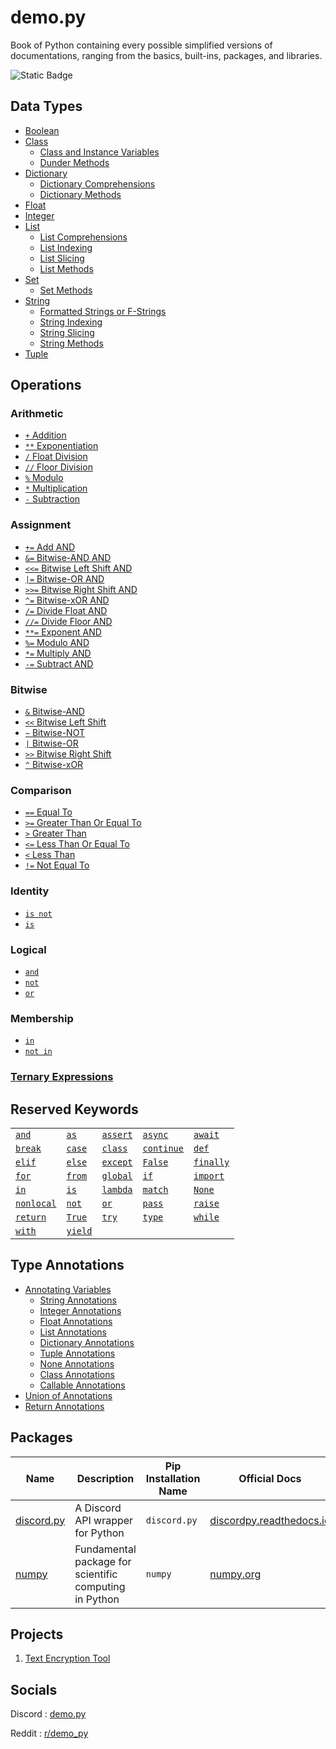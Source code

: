 # demo.py
Book of Python containing every possible simplified versions of documentations, ranging from the basics, built-ins, packages, and libraries.

![Static Badge](https://img.shields.io/badge/Python_%3E%3D3.12-yellow?style=for-the-badge)

## Data Types
- [Boolean](https://github.com/almostDemoPy/demo.py/blob/c33ecd83d97d0b89ae8299fb98ef7b3de16053b9/data_types/boolean.md)
- [Class](https://github.com/almostDemoPy/demo.py/blob/c33ecd83d97d0b89ae8299fb98ef7b3de16053b9/data_types/class.md)
  - [Class and Instance Variables](https://github.com/almostDemoPy/demo.py/blob/main/data_types/class.md#class-and-instance-variables)
  - [Dunder Methods](https://github.com/almostDemoPy/demo.py/blob/main/data_types/class.md#dunder-methods)
- [Dictionary](https://github.com/almostDemoPy/demo.py/blob/c33ecd83d97d0b89ae8299fb98ef7b3de16053b9/data_types/dictionary.md)
  - [Dictionary Comprehensions](https://github.com/almostDemoPy/demo.py/blob/main/data_types/dictionary.md#dictionary-comprehensions)
  - [Dictionary Methods](https://github.com/almostDemoPy/demo.py/blob/main/data_types/dictionary.md#dictionary-methods)
- [Float](https://github.com/almostDemoPy/demo.py/blob/c33ecd83d97d0b89ae8299fb98ef7b3de16053b9/data_types/float.md)
- [Integer](https://github.com/almostDemoPy/demo.py/blob/c33ecd83d97d0b89ae8299fb98ef7b3de16053b9/data_types/integer.md)
- [List](https://github.com/almostDemoPy/demo.py/blob/c33ecd83d97d0b89ae8299fb98ef7b3de16053b9/data_types/list.md)
  - [List Comprehensions](https://github.com/almostDemoPy/demo.py/blob/main/data_types/list.md#list-comprehensions)
  - [List Indexing](https://github.com/almostDemoPy/demo.py/blob/main/data_types/list.md#list-indexing)
  - [List Slicing](https://github.com/almostDemoPy/demo.py/blob/main/data_types/list.md#list-slicing)
  - [List Methods](https://github.com/almostDemoPy/demo.py/blob/main/data_types/list.md#list-methods)
- [Set](https://github.com/almostDemoPy/demo.py/blob/c33ecd83d97d0b89ae8299fb98ef7b3de16053b9/data_types/set.md)
  - [Set Methods](https://github.com/almostDemoPy/demo.py/blob/main/data_types/set.md#set-methods)
- [String](https://github.com/almostDemoPy/demo.py/blob/c33ecd83d97d0b89ae8299fb98ef7b3de16053b9/data_types/string.md)
  - [Formatted Strings or F-Strings](https://github.com/almostDemoPy/demo.py/blob/main/data_types/string.md#formatted-strings-or-f-strings)
  - [String Indexing](https://github.com/almostDemoPy/demo.py/blob/main/data_types/string.md#string-indexing)
  - [String Slicing](https://github.com/almostDemoPy/demo.py/blob/main/data_types/string.md#string-slicing)
  - [String Methods](https://github.com/almostDemoPy/demo.py/blob/main/data_types/string.md#string-methods)
- [Tuple](https://github.com/almostDemoPy/demo.py/blob/c33ecd83d97d0b89ae8299fb98ef7b3de16053b9/data_types/tuple.md)

## Operations

### Arithmetic
- [` + ` Addition](https://github.com/almostDemoPy/demo.py/blob/main/operations/arithmetic.md#addition-operation)
- [` ** ` Exponentiation](https://github.com/almostDemoPy/demo.py/blob/main/operations/arithmetic.md#exponentiation-operation)
- [` / ` Float Division](https://github.com/almostDemoPy/demo.py/blob/main/operations/arithmetic.md#float-division-operation)
- [` // ` Floor Division](https://github.com/almostDemoPy/demo.py/blob/main/operations/arithmetic.md#floor-division-operation)
- [` % ` Modulo](https://github.com/almostDemoPy/demo.py/blob/main/operations/arithmetic.md#modulo-operation)
- [` * ` Multiplication](https://github.com/almostDemoPy/demo.py/blob/main/operations/arithmetic.md#multiplication-operation)
- [` - ` Subtraction](https://github.com/almostDemoPy/demo.py/blob/main/operations/arithmetic.md#subtraction-operation)

### Assignment
- [` += ` Add AND](https://github.com/almostDemoPy/demo.py/blob/main/operations/assignment.md#add-and-operation)
- [` &= ` Bitwise-AND AND](https://github.com/almostDemoPy/demo.py/blob/main/operations/assignment.md#bitwise-and-and-operation)
- [` <<= ` Bitwise Left Shift AND](https://github.com/almostDemoPy/demo.py/blob/main/operations/assignment.md#bitwise-left-shift-and-operation)
- [` |= ` Bitwise-OR AND](https://github.com/almostDemoPy/demo.py/blob/main/operations/assignment.md#bitwise-or-and-operation)
- [` >>= ` Bitwise Right Shift AND](https://github.com/almostDemoPy/demo.py/blob/main/operations/assignment.md#bitwise-right-shift-and-operation)
- [` ^= ` Bitwise-xOR AND](https://github.com/almostDemoPy/demo.py/blob/main/operations/assignment.md#bitwise-xor-and-operation)
- [` /= ` Divide Float AND](https://github.com/almostDemoPy/demo.py/blob/main/operations/assignment.md#divide-float-and-operation)
- [` //= ` Divide Floor AND](https://github.com/almostDemoPy/demo.py/blob/main/operations/assignment.md#divide-floor-and-operation)
- [` **= ` Exponent AND](https://github.com/almostDemoPy/demo.py/blob/main/operations/assignment.md#exponent-and-operation)
- [` %= ` Modulo AND](https://github.com/almostDemoPy/demo.py/blob/main/operations/assignment.md#modulo-and-operation)
- [` *= ` Multiply AND](https://github.com/almostDemoPy/demo.py/blob/main/operations/assignment.md#multiply-and-operation)
- [` -= ` Subtract AND](https://github.com/almostDemoPy/demo.py/blob/main/operations/assignment.md#subtract-and-operation)

### Bitwise
- [` & ` Bitwise-AND](https://github.com/almostDemoPy/demo.py/blob/main/operations/bitwise.md#bitwise-and-operation)
- [` << ` Bitwise Left Shift](https://github.com/almostDemoPy/demo.py/blob/main/operations/bitwise.md#bitwise-left-shift-operation)
- [` ~ ` Bitwise-NOT](https://github.com/almostDemoPy/demo.py/blob/main/operations/bitwise.md#bitwise-not-operation)
- [` | ` Bitwise-OR](https://github.com/almostDemoPy/demo.py/blob/main/operations/bitwise.md#bitwise-or-operation)
- [` >> ` Bitwise Right Shift](https://github.com/almostDemoPy/demo.py/blob/main/operations/bitwise.md#bitwise-right-shift-operation)
- [` ^ ` Bitwise-xOR](https://github.com/almostDemoPy/demo.py/blob/main/operations/bitwise.md#bitwise-xor-operation)

### Comparison
- [` == ` Equal To](https://github.com/almostDemoPy/demo.py/blob/main/operations/comparison.md#equal-to-operation)
- [` >= ` Greater Than Or Equal To](https://github.com/almostDemoPy/demo.py/blob/main/operations/comparison.md#greater-than-or-equal-to-operation)
- [` > ` Greater Than](https://github.com/almostDemoPy/demo.py/blob/main/operations/comparison.md#greater-than-operation)
- [` <= ` Less Than Or Equal To](https://github.com/almostDemoPy/demo.py/blob/main/operations/comparison.md#less-than-or-equal-to-operation)
- [` < ` Less Than](https://github.com/almostDemoPy/demo.py/blob/main/operations/comparison.md#less-than-operation)
- [` != ` Not Equal To](https://github.com/almostDemoPy/demo.py/blob/main/operations/comparison.md#not-equal-to-operation)

### Identity
- [` is not `](https://github.com/almostDemoPy/demo.py/blob/main/operations/identity.md#is-not-operation)
- [` is `](https://github.com/almostDemoPy/demo.py/blob/main/operations/identity.md#is-operation)

### Logical
- [` and `](https://github.com/almostDemoPy/demo.py/blob/main/operations/logical.md#and-operation)
- [` not `](https://github.com/almostDemoPy/demo.py/blob/main/operations/logical.md#not-operation)
- [` or `](https://github.com/almostDemoPy/demo.py/blob/main/operations/logical.md#or-operation)

### Membership
- [` in `](https://github.com/almostDemoPy/demo.py/blob/main/operations/membership.md#in-operation)
- [` not in `](https://github.com/almostDemoPy/demo.py/blob/main/operations/membership.md#not-in-operation)

### [Ternary Expressions](https://github.com/almostDemoPy/demo.py/blob/main/operations/ternary.md#ternary)

## Reserved Keywords
| | | | | |
| - | - | - | - | - |
| [` and `](https://github.com/almostDemoPy/demo.py/blob/main/reserved_keywords.md#and) | [` as `](https://github.com/almostDemoPy/demo.py/blob/main/reserved_keywords.md#as) | [` assert `](https://github.com/almostDemoPy/demo.py/blob/main/reserved_keywords.md#assert) | [` async `](https://github.com/almostDemoPy/demo.py/blob/main/reserved_keywords.md#async) | [` await `](https://github.com/almostDemoPy/demo.py/blob/main/reserved_keywords.md#await)
| [` break `](https://github.com/almostDemoPy/demo.py/blob/main/reserved_keywords.md#break) | [` case `](https://github.com/almostDemoPy/demo.py/blob/main/reserved_keywords.md#case) | [` class `](https://github.com/almostDemoPy/demo.py/blob/main/reserved_keywords.md#class) | [` continue `](https://github.com/almostDemoPy/demo.py/blob/main/reserved_keywords.md#continue) | [` def `](<https://github.com/almostDemoPy/demo.py/blob/main/reserved_keywords.md#def>) |
| [` elif `](https://github.com/almostDemoPy/demo.py/blob/main/reserved_keywords.md#elif) | [` else `](https://github.com/almostDemoPy/demo.py/blob/main/reserved_keywords.md#else) | [` except `](https://github.com/almostDemoPy/demo.py/blob/main/reserved_keywords.md#except) | [` False `](https://github.com/almostDemoPy/demo.py/blob/main/reserved_keywords.md#false) | [` finally `](https://github.com/almostDemoPy/demo.py/blob/main/reserved_keywords.md#finally) |
| [` for `](https://github.com/almostDemoPy/demo.py/blob/main/reserved_keywords.md#for) | [` from `](https://github.com/almostDemoPy/demo.py/blob/main/reserved_keywords.md#from) | [` global `](https://github.com/almostDemoPy/demo.py/blob/main/reserved_keywords.md#global) | [` if `](https://github.com/almostDemoPy/demo.py/blob/main/reserved_keywords.md#if) | [` import `](https://github.com/almostDemoPy/demo.py/blob/main/reserved_keywords.md#import) |
| [` in `](https://github.com/almostDemoPy/demo.py/blob/main/reserved_keywords.md#in) | [` is `](https://github.com/almostDemoPy/demo.py/blob/main/reserved_keywords.md#is) | [` lambda `](https://github.com/almostDemoPy/demo.py/blob/main/reserved_keywords.md#lambda) | [` match `](https://github.com/almostDemoPy/demo.py/blob/main/reserved_keywords.md#match) | [` None `](https://github.com/almostDemoPy/demo.py/blob/main/reserved_keywords.md#none) |
| [` nonlocal `](https://github.com/almostDemoPy/demo.py/blob/main/reserved_keywords.md#nonlocal) | [` not `](https://github.com/almostDemoPy/demo.py/blob/main/reserved_keywords.md#not) | [` or `](https://github.com/almostDemoPy/demo.py/blob/main/reserved_keywords.md#or) | [` pass `](https://github.com/almostDemoPy/demo.py/blob/main/reserved_keywords.md#pass) | [` raise `](https://github.com/almostDemoPy/demo.py/blob/main/reserved_keywords.md#raise) |
| [` return `](https://github.com/almostDemoPy/demo.py/blob/main/reserved_keywords.md#return) | [` True `](https://github.com/almostDemoPy/demo.py/blob/main/reserved_keywords.md#true) | [` try `](https://github.com/almostDemoPy/demo.py/blob/main/reserved_keywords.md#try) | [` type `](https://github.com/almostDemoPy/demo.py/blob/main/reserved_keywords.md#type) | [` while `](https://github.com/almostDemoPy/demo.py/blob/main/reserved_keywords.md#while) |
| [` with `](https://github.com/almostDemoPy/demo.py/blob/main/reserved_keywords.md#with) | [` yield `](https://github.com/almostDemoPy/demo.py/blob/main/reserved_keywords.md#yield) |

## Type Annotations
- [Annotating Variables](https://github.com/almostDemoPy/demo.py/blob/main/type_annotations.md#annotating-variables)
  - [String Annotations](https://github.com/almostDemoPy/demo.py/blob/main/type_annotations.md#string-annotations)
   - [Integer Annotations](https://github.com/almostDemoPy/demo.py/blob/main/type_annotations.md#integer-annotations)
   - [Float Annotations](https://github.com/almostDemoPy/demo.py/blob/main/type_annotations.md#float-annotations)
   - [List Annotations](https://github.com/almostDemoPy/demo.py/blob/main/type_annotations.md#list-annotations)
   - [Dictionary Annotations](https://github.com/almostDemoPy/demo.py/blob/main/type_annotations.md#dictionary-annotations)
   - [Tuple Annotations](https://github.com/almostDemoPy/demo.py/blob/main/type_annotations.md#tuple-annotations)
   - [None Annotations](https://github.com/almostDemoPy/demo.py/blob/main/type_annotations.md#none-annotations)
   - [Class Annotations](https://github.com/almostDemoPy/demo.py/blob/main/type_annotations.md#class-annotations)
   - [Callable Annotations](https://github.com/almostDemoPy/demo.py/blob/main/type_annotations.md#callable-annotations)
- [Union of Annotations](https://github.com/almostDemoPy/demo.py/blob/main/type_annotations.md#union-of-annotations)
- [Return Annotations](https://github.com/almostDemoPy/demo.py/blob/main/type_annotations.md#return-annotations)

## Packages
| Name | Description | Pip Installation Name | Official Docs |
|  -   |      -      |         -        |       -       |
| [discord.py](https://github.com/almostDemoPy/demo.py/tree/main/packages/discord.py) | A Discord API wrapper for Python | ` discord.py ` | [discordpy.readthedocs.io](https://discordpy.readthedocs.io/en/stable/index.html) |
| [numpy](https://github.com/almostDemoPy/demo.py/tree/main/packages/numpy) | Fundamental package for scientific computing in Python | ` numpy ` | [numpy.org](https://numpy.org/doc/2.1/reference/index.html)

## Projects
1. [Text Encryption Tool](https://github.com/almostDemoPy/demo.py/blob/main/projects/text_encryption_tool.py)


## Socials

Discord : [demo.py](https://discord.gg/UQhuWWufgb)

Reddit : [r/demo_py](https://www.reddit.com/r/demo_py/)
